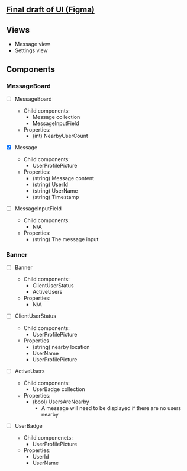 ## [Final draft of UI (Figma)](https://www.figma.com/file/2mvddKeA4XMODdCidYkDid/Proximity-Chat-App?type=design&node-id=0%3A1&mode=design&t=V5A9MVRhlmdxGH0M-1)
## Views
* Message view 
* Settings view

## Components

### MessageBoard

- [ ] MessageBoard
    * Child components: 
        * Message collection
        * MessageInputField
    * Properties:
        * (int) NearbyUserCount

- [x] Message
    * Child components:
        * UserProfilePicture
    * Properties:
        * (string) Message content
        * (string) UserId
        * (string) UserName
        * (string) Timestamp

- [ ] MessageInputField
    * Child components:
        * N/A
    * Properties:
        * (string) The message input

### Banner

- [ ] Banner
    * Child components:
        * ClientUserStatus
        * ActiveUsers
    * Properties:
        * N/A

- [ ] ClientUserStatus 
    * Child components:
        * UserProfilePicture
    * Properties
        * (string) nearby location
        * UserName
        * UserProfilePicture

- [ ] ActiveUsers
    * Child components:
        * UserBadge collection
    * Properties:
        * (bool) UsersAreNearby
            * A message will need to be displayed if there are no users nearby

- [ ] UserBadge
    * Child componenets:
        * UserProfilePicture
    * Properties:
        * UserId
        * UserName
